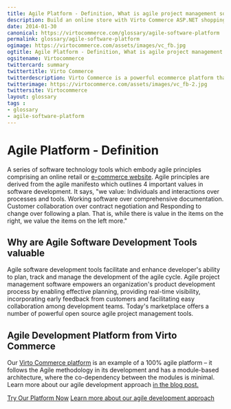 ```yaml
---
title: Agile Platform - Definition, What is agile project management software and why are Agile Tools valuable?| Glossary Virto Commerce.
description: Build an online store with Virto Commerce ASP.NET shopping cart software. Benefit from an open source shopping cart software that has every feature you need.
date: 2014-01-30
canonical: https://virtocommerce.com/glossary/agile-software-platform
permalink: glossary/agile-software-platform
ogimage: https://virtocommerce.com/assets/images/vc_fb.jpg
ogtitle: Agile Platform - Definition, What is agile project management software and why are Agile Tools valuable?| Glossary Virto Commerce.
ogsitename: Virtocommerce
twittercard: summary
twittertitle: Virto Commerce
twitterdescription: Virto Commerce is a powerful ecommerce platform that includes everything you need to create an online store and sell online. Try it free with Free Community License
twitterimage: https://virtocommerce.com/assets/images/vc_fb-2.jpg
twittersite: Virtocommerce
layout: glossary
tags : 
- glossary
- agile-software-platform
---
```

<div class="business-cnt">
    <div class="head __cart">
        <h1 class="title">Agile Platform - Definition</h1>
    </div>
    <p class="text">A series of software technology tools which embody agile principles comprising an online retail or <a href="{{ '/glossary/b2b-ecommerce-companies-websites' | absolute_url }}">e-commerce website</a>. Agile principles are derived from the agile manifesto which outlines 4 important values in software development. It says, "we value: Individuals and interactions over processes and tools. Working software over comprehensive documentation. Customer collaboration over contract negotiation and Responding to change over following a plan. That is, while there is value in the items on the right, we value the items on the left more."</p>
    <h2 class="sub-title">Why are Agile Software Development Tools valuable</h2>
    <p class="text">Agile software development tools facilitate and enhance developer's ability to plan, track and manage the development of the agile cycle. Agile project management software empowers an organization's product development process by enabling effective planning, providing real-time visibility, incorporating early feedback from customers and facilitating easy collaboration among development teams. Today's marketplace offers a number of powerful open source agile project management tools.</p>
    <h2 class="sub-title">Agile Development Platform from Virto Commerce</h2>
        <p class="text">Our <a href="/features/for-business-professionals">Virto Commerce platform</a> is an example of a 100% agile platform – it follows the Agile methodology in its development and has a module-based architecture, where the co-dependency between the modules is minimal. Learn more about our agile development approach <a href="/blog/agile-platform">in the blog post.</a></p> 
    <div class="actions">
        <a class="btn btn--orange" href="/try-now">Try Our Platform Now</a>
        <a class="btn btn--orange" href="/blog/agile-platform">Learn more about our agile development approach</a>
    </div>
</div>